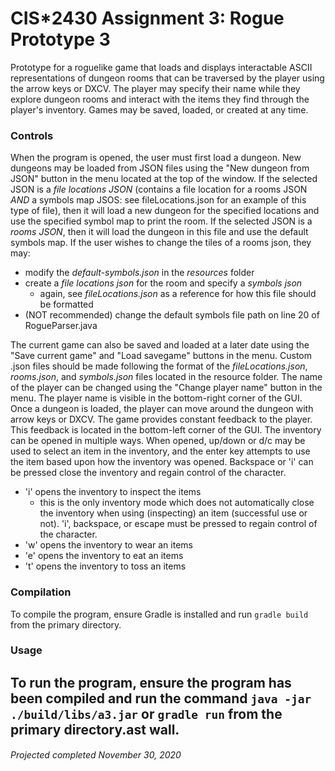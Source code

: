 # CIS*2430 Assignment 3: Rogue Prototype 3
Prototype for a roguelike game that loads and displays interactable ASCII representations of dungeon rooms that can be traversed by the player using the arrow keys or DXCV. The player may specify their name while they explore dungeon rooms and interact with the items they find through the player's inventory. Games may be saved, loaded, or created at any time.
### Controls
When the program is opened, the user must first load a dungeon. New dungeons may be loaded from JSON files using the "New dungeon from JSON" button in the menu located at the top of the window. If the selected JSON is a *file locations JSON* (contains a file location for a rooms JSON *AND* a symbols map JSOS: see fileLocations.json for an example of this type of file), then it will load a new dungeon for the specified locations and use the specified symbol map to print the room. If the selected JSON is a *rooms JSON*, then it will load the dungeon in this file and use the default symbols map. If the user wishes to change the tiles of a rooms json, they may:
* modify the *default-symbols.json* in the *resources* folder
* create a *file locations json* for the room and specify a *symbols json*
    * again, see *fileLocations.json* as a reference for how this file should be formatted
* (NOT recommended) change the default symbols file path on line 20 of RogueParser.java

The current game can also be saved and loaded at a later date using the "Save current game" and "Load savegame" buttons in the menu. Custom .json files should be made following the format of the *fileLocations.json*, *rooms.json*, and *symbols.json* files located in the resource folder.
The name of the player can be changed using the "Change player name" button in the menu. The player name is visible in the bottom-right corner of the GUI.
Once a dungeon is loaded, the player can move around the dungeon with arrow keys or DXCV. The game provides constant feedback to the player. This feedback is located in the bottom-left corner of the GUI.
The inventory can be opened in multiple ways. When opened, up/down or d/c may be used to select an item in the inventory, and the enter key attempts to use the item based upon how the inventory was opened. Backspace or 'i' can be pressed close the inventory and regain control of the character.
* 'i' opens the inventory to inspect the items
    * this is the only inventory mode which does not automatically close the inventory when using (inspecting) an item (successful use or not). 'i', backspace, or escape must be pressed to regain control of the character.
* 'w' opens the inventory to wear an items
* 'e' opens the inventory to eat an items
* 't' opens the inventory to toss an items
### Compilation
To compile the program, ensure Gradle is installed and run `gradle build` from the primary directory.
### Usage
To run the program, ensure the program has been compiled and run the command `java -jar ./build/libs/a3.jar` or `gradle run` from the primary directory.ast wall.
---------------------------------
###### Projected completed November 30, 2020
